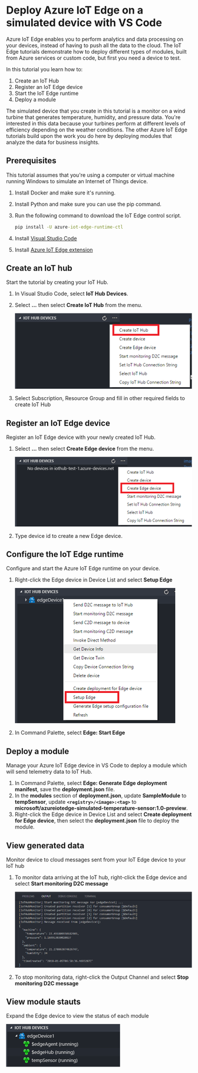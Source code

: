 # Deploy Azure IoT Edge on a simulated device with VS Code

Azure IoT Edge enables you to perform analytics and data processing on your devices, instead of having to push all the data to the cloud. The IoT Edge tutorials demonstrate how to deploy different types of modules, built from Azure services or custom code, but first you need a device to test. 

In this tutorial you learn how to:

1. Create an IoT Hub
2. Register an IoT Edge device
3. Start the IoT Edge runtime
4. Deploy a module

The simulated device that you create in this tutorial is a monitor on a wind turbine that generates temperature, humidity, and pressure data. You're interested in this data because your turbines perform at different levels of efficiency depending on the weather conditions. The other Azure IoT Edge tutorials build upon the work you do here by deploying modules that analyze the data for business insights. 

## Prerequisites

This tutorial assumes that you're using a computer or virtual machine running Windows to simulate an Internet of Things device. 

1. Install Docker and make sure it's running.
1. Install Python and make sure you can use the pip command.
1. Run the following command to download the IoT Edge control script.

   ```cmd
   pip install -U azure-iot-edge-runtime-ctl
   ```
1. Install [Visual Studio Code](https://code.visualstudio.com/)
1. Install [Azure IoT Edge extension](https://marketplace.visualstudio.com/items?itemName=vsciot-vscode.azure-iot-edge)

## Create an IoT hub

Start the tutorial by creating your IoT Hub.

1. In Visual Studio Code, select **IoT Hub Devices**. 
1. Select **...** then select **Create IoT Hub** from the menu.

   ![](./images/create-iot-hub.png)

1. Select Subscription, Resource Group and fill in other required fields to create IoT Hub 

## Register an IoT Edge device

Register an IoT Edge device with your newly created IoT Hub.

1. Select **...** then select **Create Edge device** from the menu.

   ![](./images/create-edge-device.png)

1. Type device id to create a new Edge device.

## Configure the IoT Edge runtime

Configure and start the Azure IoT Edge runtime on your device. 

1. Right-click the Edge device in Device List and select **Setup Edge**

   ![](./images/setup-edge.png)

1. In Command Palette, select **Edge: Start Edge**

## Deploy a module

Manage your Azure IoT Edge device in VS Code to deploy a module which will send telemetry data to IoT Hub.

1. In Command Palette, select **Edge: Generate Edge deployment manifest**, save the **deployment.json** file.
1. In the **modules** section of **deployment.json**, update **SampleModule** to **tempSensor**, update **`<registry>/<image>:<tag>`** to **microsoft/azureiotedge-simulated-temperature-sensor:1.0-preview**.
1. Right-click the Edge device in Device List and select **Create deployment for Edge device**, then select the **deployment.json** file to deploy the module.

## View generated data

Monitor device to cloud messages sent from your IoT Edge device to your IoT hub

1. To monitor data arriving at the IoT hub, right-click the Edge device and select **Start monitoring D2C message**

   ![](./images/monitor-d2c-message.png)

1. To stop monitoring data, right-click the Output Channel and select **Stop monitoring D2C message**

## View module stauts

Expand the Edge device to view the status of each module

![](./images/module-status.png)

